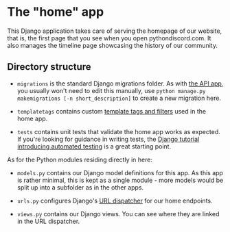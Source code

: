 # The "home" app

This Django application takes care of serving the homepage of our website, that
is, the first page that you see when you open pythondiscord.com. It also
manages the timeline page showcasing the history of our community.

## Directory structure

- `migrations` is the standard Django migrations folder. As with [the API
  app](../api/README.md), you usually won't need to edit this manually, use
  `python manage.py makemigrations [-n short_description]` to create a new
  migration here.

- `templatetags` contains custom [template tags and
  filters](https://docs.djangoproject.com/en/dev/howto/custom-template-tags/)
  used in the home app.

- `tests` contains unit tests that validate the home app works as expected. If
  you're looking for guidance in writing tests, the [Django tutorial
  introducing automated
  testing](https://docs.djangoproject.com/en/dev/intro/tutorial05/) is a great
  starting point.

As for the Python modules residing directly in here:

- `models.py` contains our Django model definitions for this app. As this app
  is rather minimal, this is kept as a single module - more models would be
  split up into a subfolder as in the other apps.

- `urls.py` configures Django's [URL
  dispatcher](https://docs.djangoproject.com/en/dev/topics/http/urls/) for our
  home endpoints.

- `views.py` contains our Django views. You can see where they are linked in the
  URL dispatcher.
